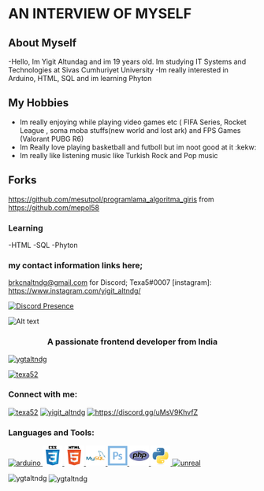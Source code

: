 # AN INTERVIEW OF MYSELF 

## About Myself
-Hello, Im Yigit Altundag and im 19 years old. Im studying IT Systems and Technologies at Sivas Cumhuriyet University
-Im really interested in Arduino, HTML, SQL and im learning Phyton


## My Hobbies
+ Im really enjoying while playing video games etc ( FIFA Series, Rocket League , soma moba stuffs(new world and lost ark) and FPS Games (Valorant PUBG R6)
+ Im Really love playing basketball and futboll but im noot good at it :kekw:
+ Im really like listening music like Turkish Rock and Pop music

## Forks

https://github.com/mesutpol/programlama_algoritma_giris from https://github.com/mepol58

### Learning
-HTML
-SQL
-Phyton

### my contact information links here;
brkcnaltndg@gmail.com
for Discord; Texa5#0007
[instagram]: https://www.instagram.com/yigit_altndg/

[![Discord Presence](https://lanyard.cnrad.dev/api/Texa5#0007)](https://discord.com/users/Texa5#0007)

![Alt text](https://spotify-recently-played-readme.vercel.app/api?user=11147297163)

<h3 align="center">A passionate frontend developer from India</h3>

<p align="left"> <a href="https://github.com/ryo-ma/github-profile-trophy"><img src="https://github-profile-trophy.vercel.app/?username=ygtaltndg" alt="ygtaltndg" /></a> </p>

<p align="left"> <a href="https://twitter.com/texa52" target="blank"><img src="https://img.shields.io/twitter/follow/texa52?logo=twitter&style=for-the-badge" alt="texa52" /></a> </p>

<h3 align="left">Connect with me:</h3>
<p align="left">
<a href="https://twitter.com/texa52" target="blank"><img align="center" src="https://raw.githubusercontent.com/rahuldkjain/github-profile-readme-generator/master/src/images/icons/Social/twitter.svg" alt="texa52" height="30" width="40" /></a>
<a href="https://instagram.com/yigit_altndg" target="blank"><img align="center" src="https://raw.githubusercontent.com/rahuldkjain/github-profile-readme-generator/master/src/images/icons/Social/instagram.svg" alt="yigit_altndg" height="30" width="40" /></a>
<a href="https://discord.gg/https://discord.gg/uMsV9KhvfZ" target="blank"><img align="center" src="https://raw.githubusercontent.com/rahuldkjain/github-profile-readme-generator/master/src/images/icons/Social/discord.svg" alt="https://discord.gg/uMsV9KhvfZ" height="30" width="40" /></a>
</p>

<h3 align="left">Languages and Tools:</h3>
<p align="left"> <a href="https://www.arduino.cc/" target="_blank" rel="noreferrer"> <img src="https://cdn.worldvectorlogo.com/logos/arduino-1.svg" alt="arduino" width="40" height="40"/> </a> <a href="https://www.w3schools.com/css/" target="_blank" rel="noreferrer"> <img src="https://raw.githubusercontent.com/devicons/devicon/master/icons/css3/css3-original-wordmark.svg" alt="css3" width="40" height="40"/> </a> <a href="https://www.w3.org/html/" target="_blank" rel="noreferrer"> <img src="https://raw.githubusercontent.com/devicons/devicon/master/icons/html5/html5-original-wordmark.svg" alt="html5" width="40" height="40"/> </a> <a href="https://www.mysql.com/" target="_blank" rel="noreferrer"> <img src="https://raw.githubusercontent.com/devicons/devicon/master/icons/mysql/mysql-original-wordmark.svg" alt="mysql" width="40" height="40"/> </a> <a href="https://www.photoshop.com/en" target="_blank" rel="noreferrer"> <img src="https://raw.githubusercontent.com/devicons/devicon/master/icons/photoshop/photoshop-line.svg" alt="photoshop" width="40" height="40"/> </a> <a href="https://www.php.net" target="_blank" rel="noreferrer"> <img src="https://raw.githubusercontent.com/devicons/devicon/master/icons/php/php-original.svg" alt="php" width="40" height="40"/> </a> <a href="https://www.python.org" target="_blank" rel="noreferrer"> <img src="https://raw.githubusercontent.com/devicons/devicon/master/icons/python/python-original.svg" alt="python" width="40" height="40"/> </a> <a href="https://unrealengine.com/" target="_blank" rel="noreferrer"> <img src="https://raw.githubusercontent.com/kenangundogan/fontisto/036b7eca71aab1bef8e6a0518f7329f13ed62f6b/icons/svg/brand/unreal-engine.svg" alt="unreal" width="40" height="40"/> </a> </p>

<p><img align="left" src="https://github-readme-stats.vercel.app/api/top-langs?username=ygtaltndg&show_icons=true&locale=en&layout=compact" alt="ygtaltndg" /></p>

<p>&nbsp;<img align="center" src="https://github-readme-stats.vercel.app/api?username=ygtaltndg&show_icons=true&locale=en" alt="ygtaltndg" /></p>
